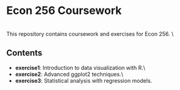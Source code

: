 # Econ 256 Coursework 
\
This repository contains coursework and exercises for Econ 256. \

## Contents 
- **exercise1**: Introduction to data visualization with R.\
- **exercise2**: Advanced ggplot2 techniques.\
- **exercise3**: Statistical analysis with regression models.

